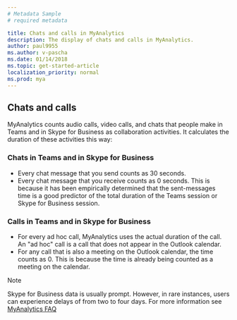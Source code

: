 ```yaml
---
# Metadata Sample
# required metadata

title: Chats and calls in MyAnalytics
description: The display of chats and calls in MyAnalytics. 
author: paul9955
ms.author: v-pascha
ms.date: 01/14/2018
ms.topic: get-started-article
localization_priority: normal 
ms.prod: mya
---
```


## Chats and calls

MyAnalytics counts audio calls, video calls, and chats that people make in Teams and in Skype for Business as collaboration activities. It calculates the duration of these activities this way: 

### Chats in Teams and in Skype for Business

 * Every chat message that you send counts as 30 seconds.
 * Every chat message that you receive counts as 0 seconds. This is because it has been empirically determined that the sent-messages time is a good predictor of the total duration of the Teams session or Skype for Business session.

### Calls in Teams and in Skype for Business

 * For every ad hoc call, MyAnalytics uses the actual duration of the call. An "ad hoc" call is a call that does not appear in the Outlook calendar. 
 * For any call that is also a meeting on the Outlook calendar, the time counts as 0. This is because the time is already being counted as a meeting on the calendar.

  >[!Note]
  > Skype for Business data is usually prompt. However, in rare instances, users can experience delays of from two to four days. For more information see [MyAnalytics FAQ](../../Overview/MyA-faq.md)